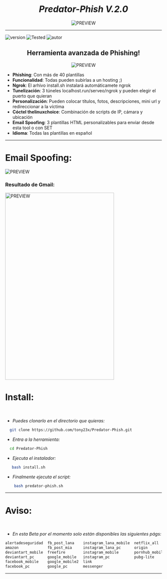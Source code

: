 <h1 align="center"> <i> Predator-Phish V.2.0 </i> </h1>
<p align="center">
  <img src="https://user-images.githubusercontent.com/55555800/93633798-26964300-f9b5-11ea-9b7b-db5f740d4a6a.gif" alt="PREVIEW" align="center">
</p>
<hr>

![version]
![Tested]
![autor]

<h2 align="center"> Herramienta avanzada de Phishing! </h3>

<p align="center">
  <img src="https://user-images.githubusercontent.com/55555800/93633128-fa42ec80-f9dd-11ea-9307-1d4ccbbd0a6f.png" alt="PREVIEW"  align="center">
</p>

 * <b>Phishing</b>: Con más de 40 plantillas
 * <b>Funcionalidad</b>: Todas pueden subirlas a un hosting ;)
 * <b>Ngrok</b>: El arhivo install.sh instalará automáticamete ngrok 
 * <b>Tunelización</b>: 3 túneles localhost.run/serveo/ngrok y pueden elegir el puerto que quieran
 * <b>Personalización</b>: Pueden colocar títulos, fotos, descripciones, mini url y redireccionar a la víctima
 * <b>Cóctel thelinuxchoice</b>: Combinación de scripts de IP, cámara y ubicación 
 * <b>Email Spoofing</b>: 3 plantillas HTML personalizables para enviar desde esta tool o con SET
 * <b>Idioma</b>: Todas las plantillas en español
  
<hr>

# Email Spoofing:
<img src="https://user-images.githubusercontent.com/55555800/94054596-5eddbd00-fdcb-11ea-9eaa-57a034152e97.png" alt="PREVIEW"  align="center">

### Resultado de Gmail:
<img src="https://user-images.githubusercontent.com/55555800/93635113-59d9d180-f9b7-11ea-813d-55b0cc2a1482.jpg" alt="PREVIEW" align="center" width="350px" height="600px">

# Install:
<br>

* _Puedes clonarlo en el directorio que quieras:_

```sh
  git clone https://github.com/tony23x/Predator-Phish.git
```

* _Entra a la herramienta:_
```sh
  cd Predator-Phish
```
* _Ejecuta el instalador:_
```sh
   bash install.sh
```

* _Finalmente ejecuta el script:_

```sh
    bash predator-phish.sh
```
<hr>

# Aviso: 
<br>

* _En esta Beta por el momento solo están disponibles las siguientes págs:_

```sh
alertadeseguridad  fb_post_lana    instagram_lana_mobile  netflix_all
amazon             fb_post_mia     instagram_lana_pc      origin
deviantart_mobile  freefire        instagram_mobile       pornhub_mobile
deviantart_pc      google_mobile   instagram_pc           pubg-lite
facebook_mobile    google_mobile2  link
facebook_pc        google_pc       messenger
```


---

<!-- MarkDown Links & Images -->
[version]: https://img.shields.io/badge/Versi%C3%B3n-BETA%3A%20V.2.0-orange
[tested]: https://img.shields.io/badge/Probado-Kali%20Linux%20%7C%20Userland%20%7C%20Termux-blue
[autor]: https://img.shields.io/badge/Author-%40Th3__Pr3dat0r-green




